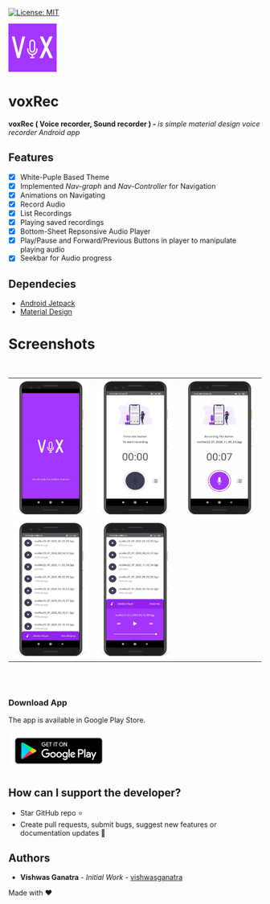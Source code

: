 [![License: MIT](https://img.shields.io/badge/License-MIT-yellow.svg)](https://opensource.org/licenses/MIT)

![voxRec logo](screenshots/mainogo.jpg)

# voxRec

<b>voxRec ( Voice recorder, Sound recorder ) - </b>_is simple material design voice recorder Android app_

## Features

- [x] White-Puple Based Theme
- [x] Implemented _Nav-graph_ and _Nav-Controller_ for Navigation
- [x] Animations on Navigating
- [x] Record Audio
- [x] List Recordings
- [x] Playing saved recordings
- [x] Bottom-Sheet Repsonsive Audio Player
- [x] Play/Pause and Forward/Previous Buttons in player to manipulate playing audio
- [x] Seekbar for Audio progress

## Dependecies

- [Android Jetpack](https://developer.android.com/jetpack/getting-started)
- [Material Design](https://material.io/develop/android/docs/getting-started)

# Screenshots

<br/>

<div align="center">
   <table align="center" border="0" >
   <tr>
    <td>
    <img src="screenshots\splash.jpg"/>
    <td>
    <img src="screenshots\main.jpg"/>
    </td>
    <td>
    <img src="screenshots\recording.jpg"/>
   </tr>

   <tr>
   <td>
    <img src="screenshots\recordList.jpg"/>
    </td>
    <td>
    <img src="screenshots\player.jpg"/>
    </td>
    </tr>
  </table>
  </div>
</br>

</br>

### Download App

The app is available in Google Play Store.

[<img src="screenshots\google_playiconpng.png" width="200"/>][link:google-play]


## How can I support the developer?

- Star GitHub repo :star:
- Create pull requests, submit bugs, suggest new features or documentation updates :wrench:

## Authors

- **Vishwas Ganatra** - _Initial Work_ - [vishwasganatra](https://github.com/vishwasganatra/)

Made with :heart:

[link:google-play]: https://play.google.com/store/apps/details?id=com.vbix.vishwas.voxrec
